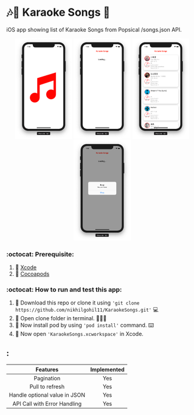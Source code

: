# 🎶🎷 Karaoke Songs 🎤 
iOS app showing list of Karaoke Songs from Popsical /songs.json API.

<p align="center">
  <img src="1.png" width="150" title="First Screen"  alt="First Screen">
  <img src="2.png" width="150" title="Second Screen"  alt="Second Screen">
  <img src="3.png" width="150" title="Third Screen"  alt="Third Screen">
  <img src="4.png" width="150" title="Fourth Screen"  alt="Fourth Screen">

</p>


### :octocat: Prerequisite:
1. :gem: [Xcode](https://itunes.apple.com/my/app/xcode/id497799835?mt=12)
1. :gem: [Cocoapods](https://cocoapods.org/)

### :octocat: How to run and test this app:
1. :gem: Download this repo or clone it using ```'git clone https://github.com/nikhilgohil11/KaraokeSongs.git'``` 💻
1. :gem: Open clone folder in terminal. 👨🏻‍💻
1. :gem: Now install pod by using ```'pod install'``` command. ⌨️
1. :gem: Now open ```'KaraokeSongs.xcworkspace'``` in Xcode.


## :

Features | Implemented 
:------------: | :-------------:
Pagination | Yes 
Pull to refresh | Yes 
Handle optional value in JSON | Yes 
API Call with Error Handling| Yes








